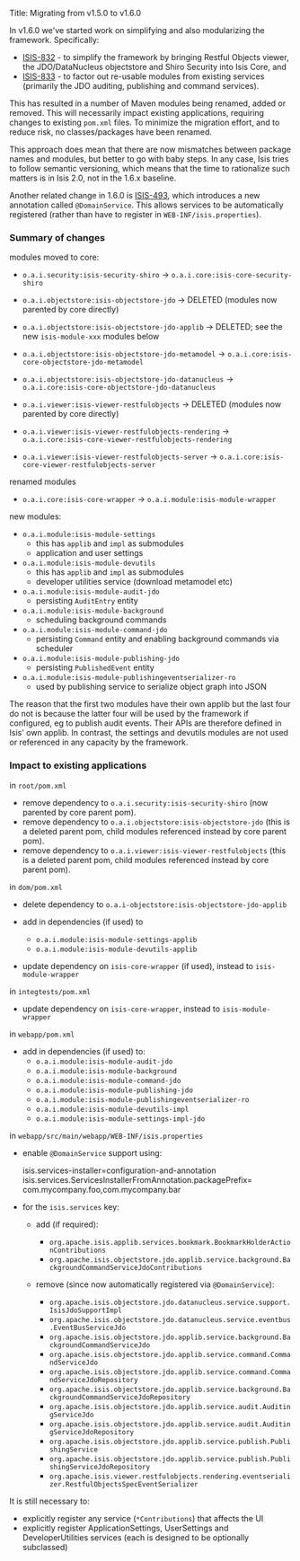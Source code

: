 Title: Migrating from v1.5.0 to v1.6.0

In v1.6.0 we've started work on simplifying and also modularizing the framework.  Specifically:

* [ISIS-832](https://issues.apache.org/jira/browse/ISIS-832) - to simplify the framework by bringing Restful Objects viewer, the JDO/DataNucleus objectstore and Shiro Security into Isis Core, and
* [ISIS-833](https://issues.apache.org/jira/browse/ISIS-833) - to factor out re-usable modules from existing services (primarily the JDO auditing, publishing and command services).  

This has resulted in a number of Maven modules being renamed, added or removed.  This will necessarily impact existing applications, requiring changes to existing `pom.xml` files.  To minimize the migration effort, and to reduce risk, no classes/packages have been renamed. 

This approach does mean that there are now mismatches between package names and modules, but better to go with baby steps.  In any case, Isis tries to follow semantic versioning, which means that the time to rationalize such matters is in Isis 2.0, not in the 1.6.x baseline.

Another related change in 1.6.0 is [ISIS-493](https://issues.apache.org/jira/browse/ISIS-493), which introduces a new annotation called `@DomainService`.  This allows services to be automatically registered (rather than have to register in `WEB-INF/isis.properties`).


### Summary of changes

modules moved to core:

* `o.a.i.security:isis-security-shiro` -> `o.a.i.core:isis-core-security-shiro`

* `o.a.i.objectstore:isis-objectstore-jdo` -> DELETED (modules now parented by core directly)
* `o.a.i.objectstore:isis-objectstore-jdo-applib` -> DELETED; see the new `isis-module-xxx` modules below
* `o.a.i.objectstore:isis-objectstore-jdo-metamodel` -> `o.a.i.core:isis-core-objectstore-jdo-metamodel`
* `o.a.i.objectstore:isis-objectstore-jdo-datanucleus` -> `o.a.i.core:isis-core-objectstore-jdo-datanucleus`

* `o.a.i.viewer:isis-viewer-restfulobjects` -> DELETED (modules now parented by core directly)
* `o.a.i.viewer:isis-viewer-restfulobjects-rendering` -> `o.a.i.core:isis-core-viewer-restfulobjects-rendering`
* `o.a.i.viewer:isis-viewer-restfulobjects-server` -> `o.a.i.core:isis-core-viewer-restfulobjects-server`

renamed modules

* `o.a.i.core:isis-core-wrapper` -> `o.a.i.module:isis-module-wrapper`

new modules:

* `o.a.i.module:isis-module-settings`
    * this has `applib` and `impl` as submodules
    * application and user settings
* `o.a.i.module:isis-module-devutils`
    * this has `applib` and `impl` as submodules
    * developer utilities service (download metamodel etc)
* `o.a.i.module:isis-module-audit-jdo`
    * persisting `AuditEntry` entity
* `o.a.i.module:isis-module-background`
    * scheduling background commands
* `o.a.i.module:isis-module-command-jdo`
    * persisting `Command` entity and enabling background commands via scheduler
* `o.a.i.module:isis-module-publishing-jdo`
    * persisting `PublishedEvent` entity
* `o.a.i.module:isis-module-publishingeventserializer-ro`
    * used by publishing service to serialize object graph into JSON

The reason that the first two modules have their own applib but the last four do not is because the latter four will be used by the framework if configured, eg to publish audit events.  Their APIs are therefore defined in Isis' own applib.   In contrast, the settings and devutils modules are not used or referenced in any capacity by the framework.


### Impact to existing applications

in `root/pom.xml`

* remove dependency to `o.a.i.security:isis-security-shiro`  (now parented by core parent pom).
* remove dependency to `o.a.i.objectstore:isis-objectstore-jdo`  (this is a deleted parent pom, child modules referenced instead by core parent pom).
* remove dependency to `o.a.i.viewer:isis-viewer-restfulobjects`  (this is a deleted parent pom, child modules referenced instead by core parent pom).

in `dom/pom.xml`

* delete dependency to `o.a.i-objectstore:isis-objectstore-jdo-applib`

* add in dependencies (if used) to
    * `o.a.i.module:isis-module-settings-applib`
    * `o.a.i.module:isis-module-devutils-applib`

* update dependency on `isis-core-wrapper` (if used), instead to `isis-module-wrapper`

in `integtests/pom.xml`

* update dependency on `isis-core-wrapper`, instead to `isis-module-wrapper`

in `webapp/pom.xml`

* add in dependencies (if used) to:
    * `o.a.i.module:isis-module-audit-jdo`
    * `o.a.i.module:isis-module-background`
    * `o.a.i.module:isis-module-command-jdo`
    * `o.a.i.module:isis-module-publishing-jdo`
    * `o.a.i.module:isis-module-publishingeventserializer-ro`
    * `o.a.i.module:isis-module-devutils-impl`
    * `o.a.i.module:isis-module-settings-impl-jdo`

in `webapp/src/main/webapp/WEB-INF/isis.properties`

* enable `@DomainService` support using:

    isis.services-installer=configuration-and-annotation
    isis.services.ServicesInstallerFromAnnotation.packagePrefix=\
                                     com.mycompany.foo,com.mycompany.bar

* for the `isis.services` key:

    * add (if required):
        * `org.apache.isis.applib.services.bookmark.BookmarkHolderActionContributions`
        * `org.apache.isis.objectstore.jdo.applib.service.background.BackgroundCommandServiceJdoContributions`

    * remove (since now automatically registered via `@DomainService`):
        * `org.apache.isis.objectstore.jdo.datanucleus.service.support.IsisJdoSupportImpl`
        * `org.apache.isis.objectstore.jdo.datanucleus.service.eventbus.EventBusServiceJdo`
        * `org.apache.isis.objectstore.jdo.applib.service.background.BackgroundCommandServiceJdo`
        * `org.apache.isis.objectstore.jdo.applib.service.command.CommandServiceJdo`
        * `org.apache.isis.objectstore.jdo.applib.service.command.CommandServiceJdoRepository`
        * `org.apache.isis.objectstore.jdo.applib.service.background.BackgroundCommandServiceJdoRepository`
        * `org.apache.isis.objectstore.jdo.applib.service.audit.AuditingServiceJdo`
        * `org.apache.isis.objectstore.jdo.applib.service.audit.AuditingServiceJdoRepository`
        * `org.apache.isis.objectstore.jdo.applib.service.publish.PublishingService`
        * `org.apache.isis.objectstore.jdo.applib.service.publish.PublishingServiceJdoRepository`
        * `org.apache.isis.viewer.restfulobjects.rendering.eventserializer.RestfulObjectsSpecEventSerializer`

       
It is still necessary to:

* explicitly register any service (`*Contributions`) that affects the UI
* explicitly register ApplicationSettings, UserSettings and DeveloperUtilities services (each is designed to be optionally subclassed)
